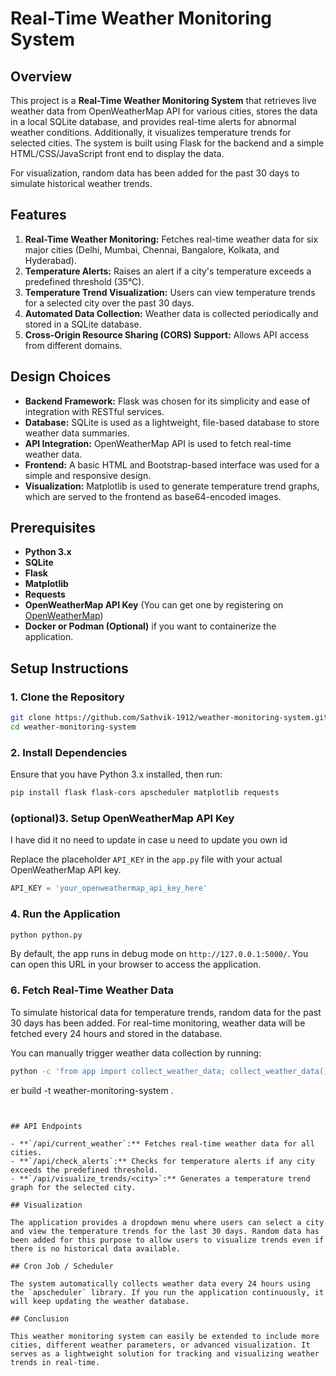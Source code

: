 

# Real-Time Weather Monitoring System

## Overview

This project is a **Real-Time Weather Monitoring System** that retrieves live weather data from OpenWeatherMap API for various cities, stores the data in a local SQLite database, and provides real-time alerts for abnormal weather conditions. Additionally, it visualizes temperature trends for selected cities. The system is built using Flask for the backend and a simple HTML/CSS/JavaScript front end to display the data.

For visualization, random data has been added for the past 30 days to simulate historical weather trends.

## Features

1. **Real-Time Weather Monitoring:** Fetches real-time weather data for six major cities (Delhi, Mumbai, Chennai, Bangalore, Kolkata, and Hyderabad).
2. **Temperature Alerts:** Raises an alert if a city's temperature exceeds a predefined threshold (35°C).
3. **Temperature Trend Visualization:** Users can view temperature trends for a selected city over the past 30 days.
4. **Automated Data Collection:** Weather data is collected periodically and stored in a SQLite database.
5. **Cross-Origin Resource Sharing (CORS) Support:** Allows API access from different domains.

## Design Choices

- **Backend Framework:** Flask was chosen for its simplicity and ease of integration with RESTful services.
- **Database:** SQLite is used as a lightweight, file-based database to store weather data summaries.
- **API Integration:** OpenWeatherMap API is used to fetch real-time weather data.
- **Frontend:** A basic HTML and Bootstrap-based interface was used for a simple and responsive design.
- **Visualization:** Matplotlib is used to generate temperature trend graphs, which are served to the frontend as base64-encoded images.

## Prerequisites

- **Python 3.x**
- **SQLite**
- **Flask**
- **Matplotlib**
- **Requests**
- **OpenWeatherMap API Key** (You can get one by registering on [OpenWeatherMap](https://home.openweathermap.org/users/sign_up))
- **Docker or Podman (Optional)** if you want to containerize the application.

## Setup Instructions

### 1. Clone the Repository

```bash
git clone https://github.com/Sathvik-1912/weather-monitoring-system.git
cd weather-monitoring-system
```

### 2. Install Dependencies

Ensure that you have Python 3.x installed, then run:

```bash
pip install flask flask-cors apscheduler matplotlib requests
```



### (optional)3. Setup OpenWeatherMap API Key

I have did it no need to update in case u need to update you own id


Replace the placeholder `API_KEY` in the `app.py` file with your actual OpenWeatherMap API key.

```python
API_KEY = 'your_openweathermap_api_key_here'
```


### 4. Run the Application

```bash
python python.py
```

By default, the app runs in debug mode on `http://127.0.0.1:5000/`. You can open this URL in your browser to access the application.

### 6. Fetch Real-Time Weather Data

To simulate historical data for temperature trends, random data for the past 30 days has been added. For real-time monitoring, weather data will be fetched every 24 hours and stored in the database.

You can manually trigger weather data collection by running:

```bash
python -c 'from app import collect_weather_data; collect_weather_data()'
```

er build -t weather-monitoring-system .
```


## API Endpoints

- **`/api/current_weather`:** Fetches real-time weather data for all cities.
- **`/api/check_alerts`:** Checks for temperature alerts if any city exceeds the predefined threshold.
- **`/api/visualize_trends/<city>`:** Generates a temperature trend graph for the selected city.

## Visualization

The application provides a dropdown menu where users can select a city and view the temperature trends for the last 30 days. Random data has been added for this purpose to allow users to visualize trends even if there is no historical data available.

## Cron Job / Scheduler

The system automatically collects weather data every 24 hours using the `apscheduler` library. If you run the application continuously, it will keep updating the weather database.

## Conclusion

This weather monitoring system can easily be extended to include more cities, different weather parameters, or advanced visualization. It serves as a lightweight solution for tracking and visualizing weather trends in real-time.
